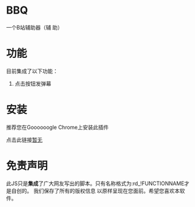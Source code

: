 # BBQ
一个B站辅助器（辅 助）

# 功能
目前集成了以下功能：
1. 点击按钮发弹幕

# 安装
推荐您在Goooooogle Chrome上安装此插件

点击此链接[暂无](#)

# 免责声明
此JS只是**集成**了广大网友写出的脚本。只有名称格式为:rd_!FUNCTIONNAME才是自创的。
我们保存了所有的版权信息 以原样呈现在您面前。希望您喜欢本软件。
